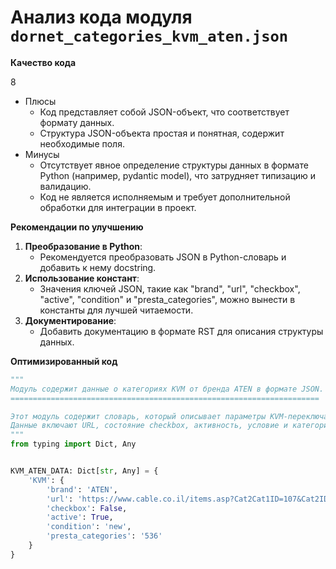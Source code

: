 # Анализ кода модуля `dornet_categories_kvm_aten.json`

**Качество кода**

8
-  Плюсы
    - Код представляет собой JSON-объект, что соответствует формату данных.
    - Структура JSON-объекта простая и понятная, содержит необходимые поля.
-  Минусы
    - Отсутствует явное определение структуры данных в формате Python (например, pydantic model), что затрудняет типизацию и валидацию.
    - Код не является исполняемым и требует дополнительной обработки для интеграции в проект.

**Рекомендации по улучшению**

1.  **Преобразование в Python**:
    - Рекомендуется преобразовать JSON в Python-словарь и добавить к нему docstring.
2.  **Использование констант**:
    - Значения ключей JSON, такие как "brand", "url", "checkbox", "active", "condition" и "presta_categories", можно вынести в константы для лучшей читаемости.
3. **Документирование**:
    - Добавить документацию в формате RST для описания структуры данных.

**Оптимизированный код**

```python
"""
Модуль содержит данные о категориях KVM от бренда ATEN в формате JSON.
=====================================================================

Этот модуль содержит словарь, который описывает параметры KVM-переключателей бренда ATEN.
Данные включают URL, состояние checkbox, активность, условие и категории PrestaShop.
"""
from typing import Dict, Any


KVM_ATEN_DATA: Dict[str, Any] = {
    'KVM': {
        'brand': 'ATEN',
        'url': 'https://www.cable.co.il/items.asp?Cat2Cat1ID=107&Cat2ID=301',
        'checkbox': False,
        'active': True,
        'condition': 'new',
        'presta_categories': '536'
    }
}
```
